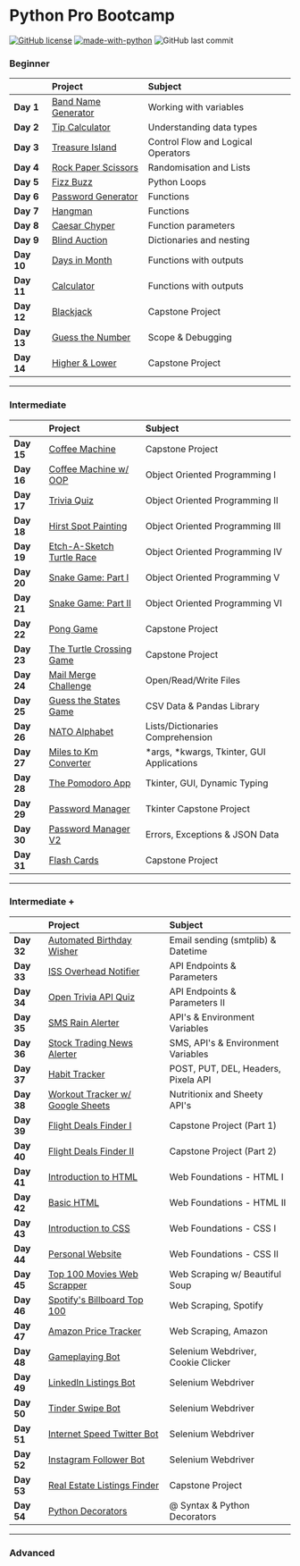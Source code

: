 # Python Pro Bootcamp

[![GitHub license](https://img.shields.io/github/license/Naereen/StrapDown.js.svg)](https://github.com/Tiago-S-Ribeiro/Python-Pro-Bootcamp/blob/main/LICENSE)
[![made-with-python](https://img.shields.io/badge/Made%20with-Python-1f425f.svg)](https://www.python.org/)
![GitHub last commit](https://img.shields.io/github/last-commit/tiago-s-ribeiro/python-pro-bootcamp)

### Beginner

|              | Project                                                   | Subject                            |
|:------------ |:--------------------------------------------------------- |:---------------------------------- |
|**Day 1**     | [Band Name Generator](100_days_of_code/Beginner/day_1)    | Working with variables             |
|**Day 2**     | [Tip Calculator](100_days_of_code/Beginner/day_2)         | Understanding data types           |
|**Day 3**     | [Treasure Island](100_days_of_code/Beginner/day_3)        | Control Flow and Logical Operators |
|**Day 4**     | [Rock Paper Scissors](100_days_of_code/Beginner/day_4)    | Randomisation and Lists            |
|**Day 5**     | [Fizz Buzz](100_days_of_code/Beginner/day_5)              | Python Loops                       |
|**Day 6**     | [Password Generator](100_days_of_code/Beginner/day_6)     | Functions                          |
|**Day 7**     | [Hangman](100_days_of_code/Beginner/day_7)                | Functions                          |
|**Day 8**     | [Caesar Chyper](100_days_of_code/Beginner/day_8)          | Function parameters                |
|**Day 9**     | [Blind Auction](100_days_of_code/Beginner/day_9)          | Dictionaries and nesting           |
|**Day 10**    | [Days in Month](100_days_of_code/Beginner/day_10)         | Functions with outputs             |
|**Day 11**    | [Calculator](100_days_of_code/Beginner/day_11)            | Functions with outputs             |
|**Day 12**    | [Blackjack](100_days_of_code/Beginner/day_12)             | Capstone Project                   |
|**Day 13**    | [Guess the Number](100_days_of_code/Beginner/day_13)      | Scope & Debugging                  |
|**Day 14**    | [Higher & Lower](100_days_of_code/Beginner/day_14)        | Capstone Project                   |

---------------------------------------------------------------------
### Intermediate  

|              | Project                                                       | Subject                            |
|:------------ |:---------------------------------------------------------     |:---------------------------------- |
|**Day 15**    | [Coffee Machine](100_days_of_code/Intermediate/day_15)        | Capstone Project                   |  
|**Day 16**    | [Coffee Machine w/ OOP](100_days_of_code/Intermediate/day_16) | Object Oriented Programming I      |  
|**Day 17**    | [Trivia Quiz](100_days_of_code/Intermediate/day_17)           | Object Oriented Programming II     | 
|**Day 18**    | [Hirst Spot Painting](100_days_of_code/Intermediate/day_18)   | Object Oriented Programming III    | 
|**Day 19**    | [Etch-A-Sketch](100_days_of_code/Intermediate/day_19/etc-a-sketch)<br>[Turtle Race](100_days_of_code/Intermediate/day_19/turtle-race)          | Object Oriented Programming IV     | 
|**Day 20**    | [Snake Game: Part I](100_days_of_code/Intermediate/day_20)    | Object Oriented Programming V      | 
|**Day 21**    | [Snake Game: Part II](100_days_of_code/Intermediate/day_21)   | Object Oriented Programming VI     | 
|**Day 22**    | [Pong Game](100_days_of_code/Intermediate/day_22)             | Capstone Project                   | 
|**Day 23**    | [The Turtle Crossing Game](100_days_of_code/Intermediate/day_23)  | Capstone Project               |
|**Day 24**    | [Mail Merge Challenge](100_days_of_code/Intermediate/day_24)  | Open/Read/Write Files              |
|**Day 25**    | [Guess the States Game](100_days_of_code/Intermediate/day_25) | CSV Data & Pandas Library          |
|**Day 26**    | [NATO Alphabet](100_days_of_code/Intermediate/day_26)         | Lists/Dictionaries Comprehension   |
|**Day 27**    | [Miles to Km Converter](100_days_of_code/Intermediate/day_27) | \*args, \*kwargs, Tkinter, GUI Applications   |
|**Day 28**    | [The Pomodoro App](100_days_of_code/Intermediate/day_28)      | Tkinter, GUI, Dynamic Typing       |
|**Day 29**    | [Password Manager](100_days_of_code/Intermediate/day_29)      | Tkinter Capstone Project           |
|**Day 30**    | [Password Manager V2](100_days_of_code/Intermediate/day_30)   | Errors, Exceptions & JSON Data     |
|**Day 31**    | [Flash Cards](100_days_of_code/Intermediate/day_31)           | Capstone Project                   |

---------------------------------------------------------------------
### Intermediate +

|              | Project                                                       | Subject                            |
|:------------ |:---------------------------------------------------------     |:---------------------------------- |
|**Day 32**    | [Automated Birthday Wisher](100_days_of_code/Intermediate+/day_32)  | Email sending (smtplib) & Datetime |
|**Day 33**    | [ISS Overhead Notifier](100_days_of_code/Intermediate+/day_33)| API Endpoints & Parameters         |
|**Day 34**    | [Open Trivia API Quiz](100_days_of_code/Intermediate+/day_34) | API Endpoints & Parameters II      |
|**Day 35**    | [SMS Rain Alerter](100_days_of_code/Intermediate+/day_35)     | API's & Environment Variables      |
|**Day 36**    | [Stock Trading News Alerter](100_days_of_code/Intermediate+/day_36) | SMS, API's & Environment Variables |
|**Day 37**    | [Habit Tracker](100_days_of_code/Intermediate+/day_37)        | POST, PUT, DEL, Headers, Pixela API|
|**Day 38**    | [Workout Tracker w/ Google Sheets](100_days_of_code/Intermediate+/day_38) | Nutritionix and Sheety API's |
|**Day 39**    | [Flight Deals Finder I](100_days_of_code/Intermediate+/day_39)  | Capstone Project (Part 1)        |
|**Day 40**    | [Flight Deals Finder II](100_days_of_code/Intermediate+/day_40) | Capstone Project (Part 2)        |
|**Day 41**    | [Introduction to HTML](100_days_of_code/Intermediate+/day_41) | Web Foundations - HTML I           |
|**Day 42**    | [Basic HTML](100_days_of_code/Intermediate+/day_42)           | Web Foundations - HTML II          |
|**Day 43**    | [Introduction to CSS](100_days_of_code/Intermediate+/day_43)  | Web Foundations - CSS I            |
|**Day 44**    | [Personal Website](100_days_of_code/Intermediate+/day_44)     | Web Foundations - CSS II           |
|**Day 45**    | [Top 100 Movies Web Scrapper](100_days_of_code/Intermediate+/day_45) | Web Scraping w/ Beautiful Soup    |
|**Day 46**    | [Spotify's Billboard Top 100](100_days_of_code/Intermediate+/day_46) | Web Scraping, Spotify             |
|**Day 47**    | [Amazon Price Tracker](100_days_of_code/Intermediate+/day_47) | Web Scraping, Amazon               |
|**Day 48**    | [Gameplaying Bot](100_days_of_code/Intermediate+/day_48)      | Selenium Webdriver, Cookie Clicker |
|**Day 49**    | [LinkedIn Listings Bot](100_days_of_code/Intermediate+/day_49)| Selenium Webdriver                 |
|**Day 50**    | [Tinder Swipe Bot](100_days_of_code/Intermediate+/day_50)     | Selenium Webdriver                 |
|**Day 51**    | [Internet Speed Twitter Bot](100_days_of_code/Intermediate+/day_51)  | Selenium Webdriver                |
|**Day 52**    | [Instagram Follower Bot](100_days_of_code/Intermediate+/day_52)      | Selenium Webdriver                |
|**Day 53**    | [Real Estate Listings Finder](100_days_of_code/Intermediate+/day_53) | Capstone Project                  |
|**Day 54**    | [Python Decorators](100_days_of_code/Intermediate+/day_54)    | @ Syntax & Python Decorators       |

---------------------------------------------------------------------
### Advanced
